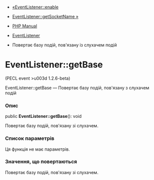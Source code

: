 - [«EventListener::enable](eventlistener.enable.md)
- [EventListener::getSocketName »](eventlistener.getsocketname.md)

- [PHP Manual](index.md)
- [EventListener](class.eventlistener.md)
- Повертає базу подій, пов'язану із слухачем подій

# EventListener::getBase

(PECL event \>u003d 1.2.6-beta)

EventListener::getBase — Повертає базу подій, пов'язану з
слухачем подій

### Опис

public **EventListener::getBase**(): void

Повертає базу подій, пов'язану зі слухачем.

### Список параметрів

Ця функція не має параметрів.

### Значення, що повертаються

Повертає базу подій, пов'язану зі слухачем.
